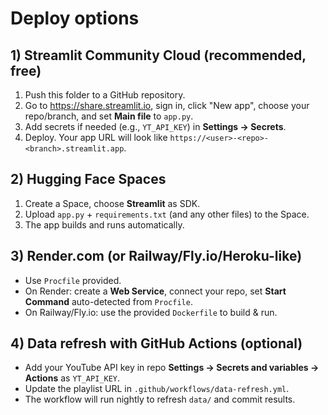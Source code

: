 
# Deploy options

## 1) Streamlit Community Cloud (recommended, free)
1. Push this folder to a GitHub repository.
2. Go to https://share.streamlit.io, sign in, click "New app", choose your repo/branch, and set **Main file** to `app.py`.
3. Add secrets if needed (e.g., `YT_API_KEY`) in **Settings → Secrets**.
4. Deploy. Your app URL will look like `https://<user>-<repo>-<branch>.streamlit.app`.

## 2) Hugging Face Spaces
1. Create a Space, choose **Streamlit** as SDK.
2. Upload `app.py` + `requirements.txt` (and any other files) to the Space.
3. The app builds and runs automatically.

## 3) Render.com (or Railway/Fly.io/Heroku-like)
- Use `Procfile` provided.
- On Render: create a **Web Service**, connect your repo, set **Start Command** auto-detected from `Procfile`.
- On Railway/Fly.io: use the provided `Dockerfile` to build & run.

## 4) Data refresh with GitHub Actions (optional)
- Add your YouTube API key in repo **Settings → Secrets and variables → Actions** as `YT_API_KEY`.
- Update the playlist URL in `.github/workflows/data-refresh.yml`.
- The workflow will run nightly to refresh `data/` and commit results.
